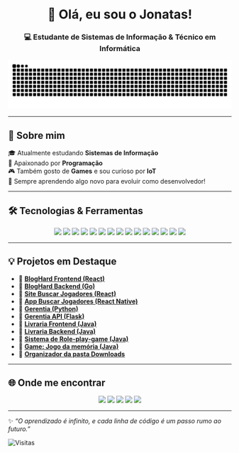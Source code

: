 <h1 align="center">👋 Olá, eu sou o Jonatas!</h1>
<h3 align="center">💻 Estudante de Sistemas de Informação & Técnico em Informática</h3>

<picture>
  <source media="(prefers-color-scheme: dark)" srcset="https://github.com/johnHPX/johnHPX/blob/output/snake-dark.svg" />
  <source media="(prefers-color-scheme: light)" srcset="https://github.com/johnHPX/johnHPX/blob/output/snake.svg" />
  <img alt="github contribution grid snake animation" src="https://github.com/johnHPX/johnHPX/blob/output/snake.svg" />
</picture>

---

## 🚀 Sobre mim
🎓 Atualmente estudando **Sistemas de Informação**  
🔬 Apaixonado por **Programação**  
🎮 Também gosto de **Games** e sou curioso por **IoT**  
🌱 Sempre aprendendo algo novo para evoluir como desenvolvedor!    

---

## 🛠️ Tecnologias & Ferramentas
<p align="center">
  <img src="https://img.shields.io/badge/Linux-FCC624?style=for-the-badge&logo=linux&logoColor=black"/>
  <img src="https://img.shields.io/badge/React-20232A?style=for-the-badge&logo=react&logoColor=61DAFB"/>
  <img src="https://img.shields.io/badge/React_Native-20232A?style=for-the-badge&logo=react&logoColor=61DAFB"/>
  <img src="https://img.shields.io/badge/JavaScript-F7DF1E?style=for-the-badge&logo=javascript&logoColor=black"/>
  <img src="https://img.shields.io/badge/Python-3776AB?style=for-the-badge&logo=python&logoColor=white"/>
  <img src="https://img.shields.io/badge/Java-ED8B00?style=for-the-badge&logo=openjdk&logoColor=white"/>
  <img src="https://img.shields.io/badge/Go-00ADD8?style=for-the-badge&logo=go&logoColor=white"/>
  <img src="https://img.shields.io/badge/MySQL-4479A1?style=for-the-badge&logo=mysql&logoColor=white"/>
  <img src="https://img.shields.io/badge/PostgreSQL-316192?style=for-the-badge&logo=postgresql&logoColor=white"/>
  <img src="https://img.shields.io/badge/SQLite-003B57?style=for-the-badge&logo=sqlite&logoColor=white"/>
  <img src="https://img.shields.io/badge/Docker-2496ED?style=for-the-badge&logo=docker&logoColor=white"/>
  <img src="https://img.shields.io/badge/VS%20Code-007ACC?style=for-the-badge&logo=visualstudiocode&logoColor=white"/>
  <img src="https://img.shields.io/badge/Android%20Studio-3DDC84?style=for-the-badge&logo=androidstudio&logoColor=white"/>
  <img src="https://img.shields.io/badge/Insomnia-4000BF?style=for-the-badge&logo=insomnia&logoColor=white"/>
  <img src="https://img.shields.io/badge/DBeaver%20CE-372923?style=for-the-badge&logo=databricks&logoColor=white"/>
</p>


---

## 💡 Projetos em Destaque
- 🎯 [**BlogHard Frontend (React)**](https://github.com/johnHPX/Blog-hard-frontend) 
- 🎯 [**BlogHard Backend (Go)**](https://github.com/johnHPX/Blog-hard-backend) 
- 🎯 [**Site Buscar Jogadores (React)**](https://github.com/johnHPX/Football-player-project)      
- 🎯 [**App Buscar Jogadores (React Native)**](https://github.com/johnHPX/Football-player-app-project)
- 🎯 [**Gerentia (Python)**](https://github.com/RobertsCJ/Project-Gerentia)  
- 🎯 [**Gerentia API (Flask)**](https://github.com/johnHPX/Gerentia-API)  
- 🎯 [**Livraria Frontend (Java)**](https://github.com/johnHPX/Livraria-frontend) 
- 🎯 [**Livraria Backend (Java)**](https://github.com/johnHPX/Livraria-backend)  
- 🎯 [**Sistema de Role-play-game (Java)**](https://github.com/johnHPX/Sistema-RPG) 
- 🎯 [**Game: Jogo da memória (Java)**](https://github.com/johnHPX/jogo-da-memoria-java) 
- 🎯 [**Organizador da pasta Downloads**](https://github.com/johnHPX/Script-download-organizer) 


---

## 🌐 Onde me encontrar
<p align="center">
  <a href="https://www.linkedin.com/in/jonatas-nascimento-freitas/"><img src="https://img.shields.io/badge/LinkedIn-0A66C2?style=for-the-badge&logo=linkedin&logoColor=white"/></a>
  <a href="mailto:contato.jonatasfreitas21@gmail.com"><img src="https://img.shields.io/badge/Email-D14836?style=for-the-badge&logo=gmail&logoColor=white"/></a>
  <a href="https://seudominio.com"><img src="https://img.shields.io/badge/BlogHard-000000?style=for-the-badge&logo=githubpages&logoColor=white"/></a>
  <a href="https://instagram.com/john_hpx"><img src="https://img.shields.io/badge/Instagram-E4405F?style=for-the-badge&logo=instagram&logoColor=white"/></a>
  <a href="https://discord.com/users/878779563927273472"><img src="https://img.shields.io/badge/Discord-5865F2?style=for-the-badge&logo=discord&logoColor=white"/></a>
</p>


---

✨ *“O aprendizado é infinito, e cada linha de código é um passo rumo ao futuro.”*  

![Visitas](https://komarev.com/ghpvc/?username=johnHPX&color=blue&style=flat-square)
